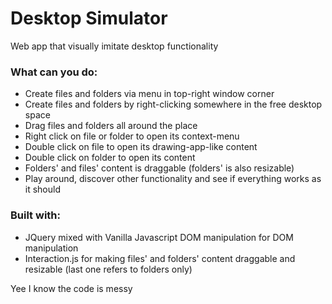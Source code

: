 # Desktop Simulator
Web app that visually imitate desktop functionality
### What can you do:
* Create files and folders via menu in top-right window corner
* Create files and folders by right-clicking somewhere in the free desktop space
* Drag files and folders all around the place
* Right click on file or folder to open its context-menu
* Double click on file to open its drawing-app-like content
* Double click on folder to open its content
* Folders' and files' content is draggable (folders' is also resizable)
* Play around, discover other functionality and see if everything works as it should
### Built with:
* JQuery mixed with Vanilla Javascript DOM manipulation for DOM manipulation
* Interaction.js for making files' and folders' content draggable and resizable (last one refers to folders only)

Yee I know the code is messy
